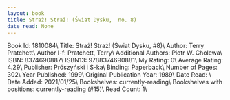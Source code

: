```yaml
---
layout: book
title: Straż! Straż! (Świat Dysku,  no. 8)
date_read: None
---
```


Book Id: 1810084\ 
Title: Straż! Straż! (Świat Dysku, #8)\ 
Author: Terry Pratchett\ 
Author l-f: Pratchett, Terry\ 
Additional Authors: Piotr W. Cholewa\ 
ISBN: 8374690887\ 
ISBN13: 9788374690881\ 
My Rating: 0\ 
Average Rating: 4.29\ 
Publisher: Prószyński i S-ka\ 
Binding: Paperback\ 
Number of Pages: 302\ 
Year Published: 1999\ 
Original Publication Year: 1989\ 
Date Read: \ 
Date Added: 2021/01/25\ 
Bookshelves: currently-reading\ 
Bookshelves with positions: currently-reading (#15)\ 
Read Count: 1\ 

